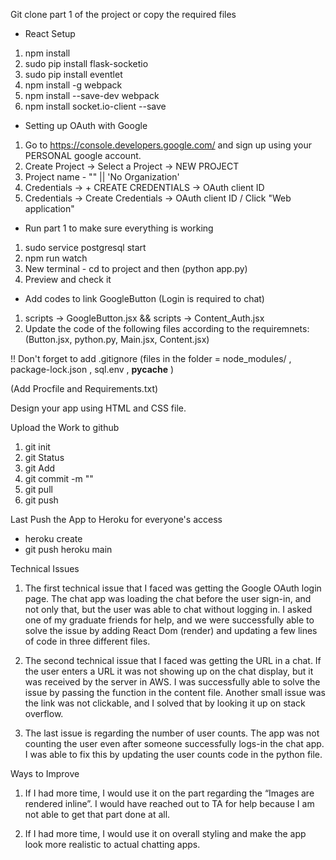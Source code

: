 Git clone part 1 of the project or copy the required files 

- React Setup

1) npm install
2) sudo pip install flask-socketio
2) sudo pip install eventlet
3) npm install -g webpack
4) npm install --save-dev webpack
4) npm install socket.io-client --save


- Setting up OAuth with Google 

1) Go to https://console.developers.google.com/ and sign up using your PERSONAL google account.
2) Create Project -> Select a Project -> NEW PROJECT
3) Project name - "" || 'No Organization'
4) Credentials -> + CREATE CREDENTIALS -> OAuth client ID
5) Credentials -> Create Credentials -> OAuth client ID / Click "Web application"

- Run part 1 to make sure everything is working 
1) sudo service postgresql start
2) npm run watch 
3) New terminal - cd to project and then (python app.py)
4) Preview and check it

- Add codes to link GoogleButton (Login is required to chat)
1) scripts -> GoogleButton.jsx && scripts -> Content_Auth.jsx
2) Update the code of the following files according to the requiremnets: (Button.jsx, python.py, Main.jsx, Content.jsx)

!! Don't forget to add .gitignore (files in the folder = node_modules/  ,  package-lock.json , sql.env , __pycache__ )

(Add Procfile and Requirements.txt)

Design your app using HTML and CSS file.

Upload the Work to github
1) git init
2) git Status
3) git Add
4) git commit -m ""
5) git pull
6) git push

Last Push the App to Heroku for everyone's access
- heroku create
- git push heroku main

Technical Issues

1) The first technical issue that I faced was getting the Google OAuth login page. The chat app was loading the chat before the user sign-in, and not only that, but the user was able to chat without logging in. I asked one of my graduate friends for help, and we were successfully able to solve the issue by adding React Dom (render) and updating a few lines of code in three different files.

2)	The second technical issue that I faced was getting the URL in a chat. If the user enters a URL it was not showing up on the chat display, but it was received by the server in AWS. I was successfully able to solve the issue by passing the function in the content file. Another small issue was the link was not clickable, and I solved that by looking it up on stack overflow.

3)	The last issue is regarding the number of user counts. The app was not counting the user even after someone successfully logs-in the chat app. I was able to fix this by updating the user counts code in the python file.


Ways to Improve

1)	If I had more time, I would use it on the part regarding the “Images are rendered inline”. I would have reached out to TA for help because I am not able to get that part done at all.

2)	If I had more time, I would use it on overall styling and make the app look more realistic to actual chatting apps.









